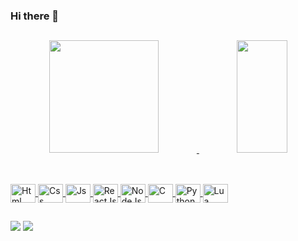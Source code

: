 ### Hi there 👋

  ##
  
<div align="center" style="display: inline_block">
 <a href="https://github.com/fwddfwdw">
 <img width="59%" height ="180em" src="https://github-readme-stats.vercel.app/api?username=fwddfwdw&show_icons=true&theme=radical&include_all_commits=true&count_private=true"/>
 <img width="40%" height ="180em" src="https://github-readme-stats.vercel.app/api/top-langs/?username=fwddfwdw&layout=compact&langs_count=7&theme=radical"/>
</div>
   
  ##
  
 <div style="display: inline_block"><br>
   <img align="center" alt="Html" height="30" width="40" src="https://cdn.jsdelivr.net/gh/devicons/devicon/icons/html5/html5-original.svg">
   <img align="center" alt="Css" height="30" width="40" src="https://cdn.jsdelivr.net/gh/devicons/devicon/icons/css3/css3-original.svg">
   <img align="center" alt="Js" height="30" width="40" src="https://cdn.jsdelivr.net/gh/devicons/devicon/icons/javascript/javascript-original.svg">
   <img align="center" alt="ReactJs" height="30" width="40" src="https://cdn.jsdelivr.net/gh/devicons/devicon/icons/javascript/javascript-original.svg">
   <img align="center" alt="NodeJs" height="30" width="40" src="https://cdn.jsdelivr.net/gh/devicons/devicon/icons/nodejs/nodejs-original.svg">
   <img align="center" alt="C" height="30" width="40" src="https://cdn.jsdelivr.net/gh/devicons/devicon/icons/c/c-original.svg">
   <img align="center" alt="Python" height="30" width="40" src="https://cdn.jsdelivr.net/gh/devicons/devicon/icons/python/python-original.svg">
   <img align="center" alt="Lua" height="30" width="40" src="https://cdn.jsdelivr.net/gh/devicons/devicon/icons/lua/lua-original.svg">
 </div>
  
  ##
  
<div>
 <a href="#" target="_blank"><img src="https://img.shields.io/badge/Gmail-D14836?style=for-the-badge&logo=gmail&logoColor=white"/></a>    
 <a href="#" target="_blank"><img src="https://img.shields.io/badge/LinkedIn-0077B5?style=for-the-badge&logo=linkedin&logoColor=white"/></a>  
</div> 
